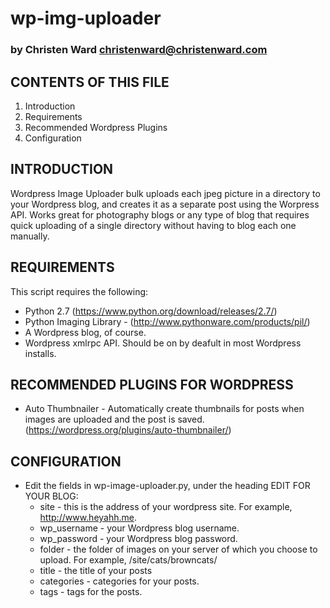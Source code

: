 # wp-img-uploader
### by Christen Ward christenward@christenward.com


CONTENTS OF THIS FILE
---------------------
   
 1. Introduction
 2. Requirements
 3. Recommended Wordpress Plugins
 4. Configuration
 
INTRODUCTION
------------
Wordpress Image Uploader bulk uploads each jpeg picture in a directory to 
your Wordpress blog, and creates it as a separate post using the Worpress
API. Works great for photography blogs or any type of blog that requires 
quick uploading of a single directory without having to blog each one manually.

REQUIREMENTS
------------
This script requires the following:
 * Python 2.7 (https://www.python.org/download/releases/2.7/)
 * Python Imaging Library - (http://www.pythonware.com/products/pil/)
 * A Wordpress blog, of course.
 * Wordpress xmlrpc API. Should be on by deafult in most Wordpress installs.
 
RECOMMENDED PLUGINS FOR WORDPRESS
-------------------
 * Auto Thumbnailer - Automatically create thumbnails for posts when images are uploaded and the 
   post is saved. (https://wordpress.org/plugins/auto-thumbnailer/)
   

CONFIGURATION
-------------
 * Edit the fields in wp-image-uploader.py, under the heading EDIT FOR YOUR BLOG:
   * site - this is the address of your wordpress site. For example, http://www.heyahh.me.
   * wp_username - your Wordpress blog username.
   * wp_password - your Wordpress blog password.
   * folder - the folder of images on your server of which you choose to upload. For example, /site/cats/browncats/
   * title - the title of your posts
   * categories - categories for your posts.
   * tags - tags for the posts.
